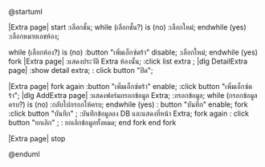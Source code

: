 @startuml

|Extra page|
start
  :เลือกชั้น;
while (เลือกชั้น?) is (no)
  :เลือกใหม่;
endwhile (yes)
  :เลือกหมายเลขห้อง;

  while (เลือกห้อง?) is (no)
  :button "เพิ่มเอ็กซ์ตร้า" disable;
  :เลือกใหม่;
endwhile (yes)
fork
  |Extra page|
  :แสดงประวัติ Extra ห้องนั้น;
  :click list extra ;
  |dlg DetailExtra page|
  :show detail extra;
  : click button "ปิด";

  |Extra page|
  fork again
  :button "เพิ่มเอ็กซ์ตร้า" enable;
  :click button "เพิ่มเอ็กซ์ตร้า";
  |dlg AddExtra page|
  :แสดงฟอร์มกรอกข้อมูล Extra;
  :กรอกข้อมูล;
while (กรอกข้อมูลครบ?) is (no)
  :กลับไปกรอกให้ครบ;
endwhile (yes)
  : button "บันทึก" enable;
fork
  :click button "บันทึก" ;
  :บันทึกข้อมูลลง DB และแสดงที่หน้า Extra;
fork again
  : click button "ยกเลิก" ;
  : ยกเลิกข้อมูลทั้งหมด;
 end fork
 end fork

  |Extra page|
stop

@enduml